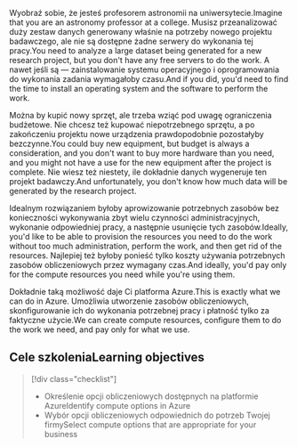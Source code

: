 <span data-ttu-id="e4769-101">Wyobraź sobie, że jesteś profesorem astronomii na uniwersytecie.</span><span class="sxs-lookup"><span data-stu-id="e4769-101">Imagine that you are an astronomy professor at a college.</span></span> <span data-ttu-id="e4769-102">Musisz przeanalizować duży zestaw danych generowany właśnie na potrzeby nowego projektu badawczego, ale nie są dostępne żadne serwery do wykonania tej pracy.</span><span class="sxs-lookup"><span data-stu-id="e4769-102">You need to analyze a large dataset being generated for a new research project, but you don't have any free servers to do the work.</span></span> <span data-ttu-id="e4769-103">A nawet jeśli są — zainstalowanie systemu operacyjnego i oprogramowania do wykonania zadania wymagałoby czasu.</span><span class="sxs-lookup"><span data-stu-id="e4769-103">And if you did, you'd need to find the time to install an operating system and the software to perform the work.</span></span> 

<span data-ttu-id="e4769-104">Można by kupić nowy sprzęt, ale trzeba wziąć pod uwagę ograniczenia budżetowe. Nie chcesz też kupować niepotrzebnego sprzętu, a po zakończeniu projektu nowe urządzenia prawdopodobnie pozostałyby bezczynne.</span><span class="sxs-lookup"><span data-stu-id="e4769-104">You could buy new equipment, but budget is always a consideration, and you don't want to buy more hardware than you need, and you might not have a use for the new equipment after the project is complete.</span></span> <span data-ttu-id="e4769-105">Nie wiesz też niestety, ile dokładnie danych wygeneruje ten projekt badawczy.</span><span class="sxs-lookup"><span data-stu-id="e4769-105">And unfortunately, you don't know how much data will be generated by the research project.</span></span>

<span data-ttu-id="e4769-106">Idealnym rozwiązaniem byłoby aprowizowanie potrzebnych zasobów bez konieczności wykonywania zbyt wielu czynności administracyjnych, wykonanie odpowiedniej pracy, a następnie usunięcie tych zasobów.</span><span class="sxs-lookup"><span data-stu-id="e4769-106">Ideally, you'd like to be able to provision the resources you need to do the work without too much administration, perform the work, and then get rid of the resources.</span></span> <span data-ttu-id="e4769-107">Najlepiej też byłoby ponieść tylko koszty używania potrzebnych zasobów obliczeniowych przez wymagany czas.</span><span class="sxs-lookup"><span data-stu-id="e4769-107">And ideally, you'd pay only for the compute resources you need while you're using them.</span></span>

<span data-ttu-id="e4769-108">Dokładnie taką możliwość daje Ci platforma Azure.</span><span class="sxs-lookup"><span data-stu-id="e4769-108">This is exactly what we can do in Azure.</span></span> <span data-ttu-id="e4769-109">Umożliwia utworzenie zasobów obliczeniowych, skonfigurowanie ich do wykonania potrzebnej pracy i płatność tylko za faktyczne użycie.</span><span class="sxs-lookup"><span data-stu-id="e4769-109">We can create compute resources, configure them to do the work we need, and pay only for what we use.</span></span>

## <a name="learning-objectives"></a><span data-ttu-id="e4769-110">Cele szkolenia</span><span class="sxs-lookup"><span data-stu-id="e4769-110">Learning objectives</span></span>
> [!div class="checklist"]
> * <span data-ttu-id="e4769-111">Określenie opcji obliczeniowych dostępnych na platformie Azure</span><span class="sxs-lookup"><span data-stu-id="e4769-111">Identify compute options in Azure</span></span>
> * <span data-ttu-id="e4769-112">Wybór opcji obliczeniowych odpowiednich do potrzeb Twojej firmy</span><span class="sxs-lookup"><span data-stu-id="e4769-112">Select compute options that are appropriate for your business</span></span>
